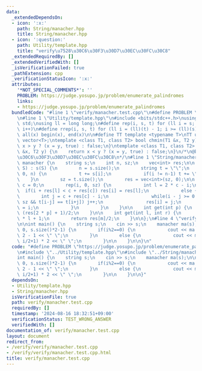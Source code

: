 ```yaml
---
data:
  _extendedDependsOn:
  - icon: ':x:'
    path: String/manacher.hpp
    title: String/manacher.hpp
  - icon: ':question:'
    path: Utility/template.hpp
    title: "verify\u7528\u30C6\u30F3\u30D7\u30EC\u30FC\u30C8"
  _extendedRequiredBy: []
  _extendedVerifiedWith: []
  _isVerificationFailed: true
  _pathExtension: cpp
  _verificationStatusIcon: ':x:'
  attributes:
    '*NOT_SPECIAL_COMMENTS*': ''
    PROBLEM: https://judge.yosupo.jp/problem/enumerate_palindromes
    links:
    - https://judge.yosupo.jp/problem/enumerate_palindromes
  bundledCode: "#line 1 \"verify/manacher.test.cpp\"\n#define PROBLEM \"https://judge.yosupo.jp/problem/enumerate_palindromes\"\
    \n#line 1 \"Utility/template.hpp\"\n#include <bits/stdc++.h>\nusing namespace\
    \ std;\nusing ll = long long;\n#define rep(i, s, t) for (ll i = s; i < (ll)(t);\
    \ i++)\n#define rrep(i, s, t) for (ll i = (ll)(t) - 1; i >= (ll)(s); i--)\n#define\
    \ all(x) begin(x), end(x)\n\n#define TT template <typename T>\nTT using vec =\
    \ vector<T>;\ntemplate <class T1, class T2> bool chmin(T1 &x, T2 y) {\n    return\
    \ x > y ? (x = y, true) : false;\n}\ntemplate <class T1, class T2> bool chmax(T1\
    \ &x, T2 y) {\n    return x < y ? (x = y, true) : false;\n}\n/*\n@brief verify\u7528\
    \u30C6\u30F3\u30D7\u30EC\u30FC\u30C8\n*/\n#line 1 \"String/manacher.hpp\"\nstruct\
    \ manacher {\n    string s;\n    int n, sz;\n    vec<int> res;\n\n    manacher(string\
    \ S) : s(S) {\n        n = s.size();\n        string t = \"\";\n        rep(i,\
    \ 0, n) {\n            t += s[i];\n            if(i != n-1) t += \"$\";\n    \
    \    }\n        sz = t.size();\n        res = vec<int>(sz, 0);\n\n        int\
    \ c = 0;\n        rep(i, 0, sz) {\n            int l = 2 * c - i;\n          \
    \  if(i + res[l] < c + res[c]) res[i] = res[l];\n            else {\n        \
    \        int j = c + res[c] - i;\n                while(i - j >= 0 && i + j <\
    \ sz && t[i-j] == t[i+j]) j++;\n                res[i] = j;\n                c\
    \ = i;\n            }\n        }\n    }\n\n    int get(int p) {\n        return\
    \ (res[2 * p] + 1)/2;\n    }\n\n    int get(int l, int r) {\n        int m = 2\
    \ * l + 1;\n        return res[m]/2;\n    }\n\n};\n#line 4 \"verify/manacher.test.cpp\"\
    \n\nint main() {\n    string s;\n    cin >> s;\n    manacher ma(s);\n\n    rep(i,\
    \ 0, s.size()*2-1) {\n        if(i%2==0) {\n            cout << ma.get(i/2) *\
    \ 2 - 1 << \" \";\n        }\n        else {\n            cout << ma.get(i/2,\
    \ i/2+1) * 2 << \" \";\n        }\n\n    }\n\n}\n"
  code: "#define PROBLEM \"https://judge.yosupo.jp/problem/enumerate_palindromes\"\
    \n#include \"../Utility/template.hpp\"\n#include \"../String/manacher.hpp\"\n\n\
    int main() {\n    string s;\n    cin >> s;\n    manacher ma(s);\n\n    rep(i,\
    \ 0, s.size()*2-1) {\n        if(i%2==0) {\n            cout << ma.get(i/2) *\
    \ 2 - 1 << \" \";\n        }\n        else {\n            cout << ma.get(i/2,\
    \ i/2+1) * 2 << \" \";\n        }\n\n    }\n\n}"
  dependsOn:
  - Utility/template.hpp
  - String/manacher.hpp
  isVerificationFile: true
  path: verify/manacher.test.cpp
  requiredBy: []
  timestamp: '2024-08-16 18:32:51+09:00'
  verificationStatus: TEST_WRONG_ANSWER
  verifiedWith: []
documentation_of: verify/manacher.test.cpp
layout: document
redirect_from:
- /verify/verify/manacher.test.cpp
- /verify/verify/manacher.test.cpp.html
title: verify/manacher.test.cpp
---
```

